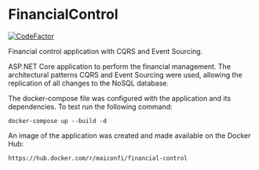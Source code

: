 # FinancialControl

[![CodeFactor](https://www.codefactor.io/repository/github/maiconfi/financialcontrol/badge?s=b9f1e06192afe235f486de9c059e7c36c152f614)](https://www.codefactor.io/repository/github/maiconfi/financialcontrol)

Financial control application with CQRS and Event Sourcing.

ASP.NET Core application to perform the financial management. The architectural patterns CQRS and Event Sourcing were used, allowing the replication of all changes to the NoSQL database.

The docker-compose file was configured with the application and its dependencies. To test run the following command:
```
docker-compose up --build -d
```

An image of the application was created and made available on the Docker Hub:
```
https://hub.docker.com/r/maiconfi/financial-control
```
